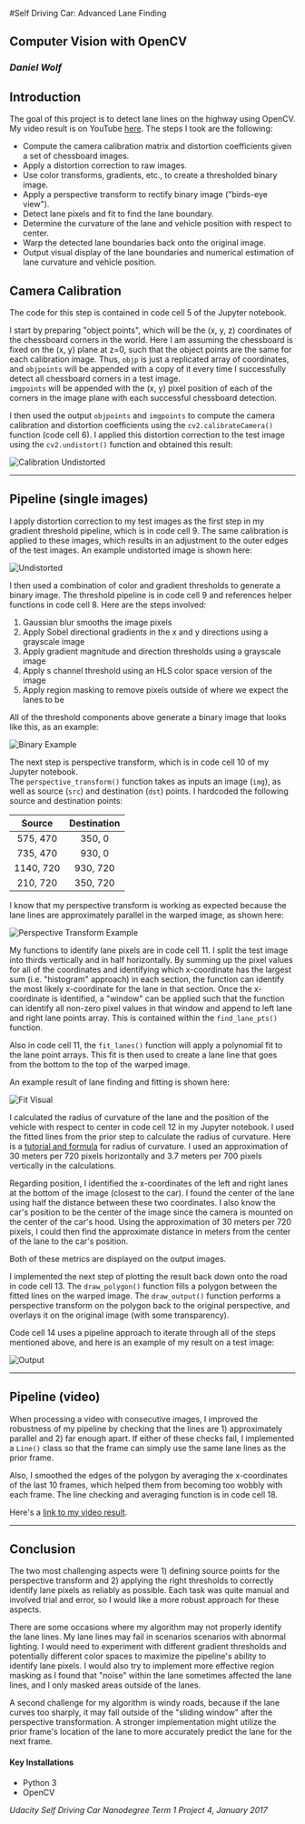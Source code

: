 #Self Driving Car: Advanced Lane Finding

## Computer Vision with OpenCV

### *Daniel Wolf*

## **Introduction**

The goal of this project is to detect lane lines on the highway using OpenCV.
My video result is on YouTube [here](https://www.youtube.com/watch?v=kC3Ez4lvkbI).
The steps I took are the following:

* Compute the camera calibration matrix and distortion coefficients given a set of chessboard images.
* Apply a distortion correction to raw images.
* Use color transforms, gradients, etc., to create a thresholded binary image.
* Apply a perspective transform to rectify binary image ("birds-eye view").
* Detect lane pixels and fit to find the lane boundary.
* Determine the curvature of the lane and vehicle position with respect to center.
* Warp the detected lane boundaries back onto the original image.
* Output visual display of the lane boundaries and numerical estimation of lane curvature and vehicle position.

[//]: # (Image References)

[image1]: ./examples/chessboard_undistorted.jpg "Calibration Undistorted"
[image2]: ./examples/undistorted_test2.jpg "Undistorted"
[image3]: ./examples/binary_test2.jpg "Binary Example"
[image4]: ./examples/warped_test2.jpg "Perspective Transform Example"
[image5]: ./examples/fitlines_test2.jpg "Fit Visual"
[image6]: ./examples/output_test2.jpg "Output"
[video1]: ./project_video_output.mp4 "Video"


## **Camera Calibration**

The code for this step is contained in code cell 5 of the Jupyter notebook.  

I start by preparing "object points", which will be the (x, y, z) coordinates 
of the chessboard corners in the world. Here I am assuming the chessboard is 
fixed on the (x, y) plane at z=0, such that the object points are the same for 
each calibration image.  Thus, `objp` is just a replicated array of coordinates, 
and `objpoints` will be appended with a copy of it every time I successfully 
detect all chessboard corners in a test image.  
`imgpoints` will be appended with the (x, y) pixel position of each of the 
corners in the image plane with each successful chessboard detection.  

I then used the output `objpoints` and `imgpoints` to compute the camera 
calibration and distortion coefficients using the `cv2.calibrateCamera()` 
function (code cell 6).  I applied this distortion correction to the test 
image using the `cv2.undistort()` function and obtained this result: 

![Calibration Undistorted][image1]

---

## **Pipeline (single images)**

I apply distortion correction to my test images as the first step in my gradient threshold pipeline,
which is in code cell 9. The same calibration is applied to these images, which results in an 
adjustment to the outer edges of the test images. An example undistorted image is shown here:

![Undistorted][image2]

I then used a combination of color and gradient thresholds to generate a binary image. The threshold pipeline is 
in code cell 9 and references helper functions in code cell 8. Here are the steps involved:

1) Gaussian blur smooths the image pixels
2) Apply Sobel directional gradients in the x and y directions using a grayscale image
3) Apply gradient magnitude and direction thresholds using a grayscale image
4) Apply s channel threshold using an HLS color space version of the image
5) Apply region masking to remove pixels outside of where we expect the lanes to be

All of the threshold components above generate a binary image that looks like this, as an example:

![Binary Example][image3]

The next step is perspective transform, which is in code cell 10 of my Jupyter notebook.  
The `perspective_transform()` function takes as inputs an image (`img`), as well 
as source (`src`) and destination (`dst`) points.  I hardcoded the following source 
and destination points:


| Source        | Destination   | 
|:-------------:|:-------------:| 
| 575, 470      | 350, 0        | 
| 735, 470      | 930, 0        |
| 1140, 720     | 930, 720      |
| 210, 720      | 350, 720      |

I know that my perspective transform is working as expected because the lane lines are approximately parallel in the warped image, as shown here:

![Perspective Transform Example][image4]

My functions to identify lane pixels are in code cell 11. I split the test image into thirds vertically
and in half horizontally. By summing up the pixel values for all of the coordinates and
identifying which x-coordinate has the largest sum (i.e. "histogram" approach) in each section,
the function can identify the most likely x-coordinate for the lane in that section. Once the x-coordinate 
is identified, a "window" can be applied such that the function can identify all non-zero pixel 
values in that window and append to left lane and right lane points array. This is contained within the 
`find_lane_pts()` function.

Also in code cell 11, the `fit_lanes()` function will apply a polynomial fit to the lane point arrays.
This fit is then used to create a lane line that goes from the bottom to the top of the warped image.

An example result of lane finding and fitting is shown here:

![Fit Visual][image5]

I calculated the radius of curvature of the lane and the position of the vehicle with respect to center
in code cell 12 in my Jupyter notebook. I used the fitted lines from the prior step
to calculate the radius of curvature. Here is a 
[tutorial and formula](http://www.intmath.com/applications-differentiation/8-radius-curvature.php) 
for radius of curvature. 
I used an approximation of 30 meters per 720 pixels horizontally and 3.7 meters per 700 pixels vertically
in the calculations.

Regarding position, I identified the x-coordinates of the left and right lanes at the bottom of the image 
(closest to the car). I found the center of the lane using half the distance
between these two coordinates. I also know the car's position to be the center of the image since the 
camera is mounted on the center of the car's hood. Using the approximation of 30 meters per 720 pixels,
I could then find the approximate distance in meters from the center of the lane to the car's position.

Both of these metrics are displayed on the output images.

I implemented the next step of plotting the result back down onto the road in code cell 13.  The `draw_polygon()` function fills a polygon between the fitted lines
on the warped image. The `draw_output()` function performs a perspective transform on the polygon back to 
the original perspective, and overlays it on the original image (with some transparency).

Code cell 14 uses a pipeline approach to iterate through all of the steps mentioned above, and here is an example of my result on a test image:

![Output][image6]

---

## **Pipeline (video)**

When processing a video with consecutive images, I improved the robustness of my pipeline by checking
that the lines are 1) approximately parallel and 2) far enough apart. If either of these checks fail,
I implemented a `Line()` class so that the frame can simply use the same lane lines as the prior frame. 

Also, I smoothed the edges of the polygon by averaging the x-coordinates of the last 10 frames, which 
helped them from becoming too wobbly with each frame. The line checking and averaging function 
is in code cell 18.

Here's a [link to my video result](https://youtu.be/kC3Ez4lvkbI).

---

## **Conclusion**

The two most challenging aspects were 1) defining source points for the perspective transform and 2) applying
the right thresholds to correctly identify lane pixels as reliably as possible. Each task was quite manual
and involved trial and error, so I would like a more robust approach for these aspects.

There are some occasions where my algorithm may not properly identify the lane lines. My lane lines may fail
in scenarios scenarios with abnormal lighting. I 
would need to experiment with different gradient thresholds and potentially different color spaces to 
maximize the pipeline's ability to identify lane pixels. I would also try to implement more effective 
region masking as I found that "noise" within the lane sometimes affected the lane lines, and I only 
masked areas outside of the lanes.

A second challenge for my algorithm is windy roads, because if the lane curves too sharply, 
it may fall outside of the "sliding window" after the perspective transformation. A stronger
implementation might utilize the prior frame's location of the lane to more accurately predict
the lane for the next frame.

#### Key Installations

* Python 3
* OpenCV

*Udacity Self Driving Car Nanodegree Term 1 Project 4, January 2017*

